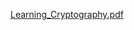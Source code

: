 [Learning_Cryptography.pdf](https://github.com/neerajchowdary889/learning-Cryptography/files/9387797/Learning_Cryptography.pdf)
